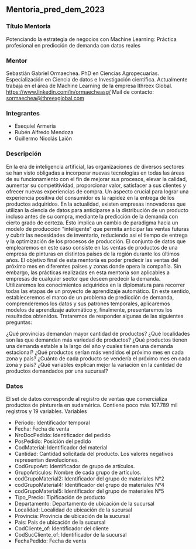 ## Mentoria_pred_dem_2023
### Título Mentoría
Potenciando la estrategia de negocios con Machine Learning: Práctica profesional en predicción de demanda con datos reales
### Mentor
Sebastián Gabriel Ormaechea.
 PhD en Ciencias Agropecuarias. 
 Especialización en Ciencia de datos e Investigación científica. 
 Actualmente trabaja en el área de Machine Learning de la empresa Ithreex Global. https://www.linkedin.com/in/ormaecheasg/
 Mail de contacto: sormaechea@ithreexglobal.com

### Integrantes
- Esequiel Armeria
- Rubén Alfredo Mendoza
- Guillermo Nicolás Laión 

### Descripción
En la era de inteligencia artificial, las organizaciones de diversos sectores se han visto obligadas a incorporar nuevas tecnologías en todas las áreas de su funcionamiento con el fin de mejorar sus procesos, elevar la calidad, aumentar su competitividad, proporcionar valor, satisfacer a sus clientes y ofrecer nuevas experiencias de compra. Un aspecto crucial para lograr una experiencia positiva del consumidor es la rapidez en la entrega de los productos adquiridos. En la actualidad, existen empresas innovadoras que utilizan la ciencia de datos para anticiparse a la distribución de un producto incluso antes de su compra, mediante la predicción de la demanda con cierto grado de certeza. Esto implica un cambio de paradigma hacia un modelo de producción "inteligente" que permita anticipar las ventas futuras y cubrir las necesidades de inventario, reduciendo así el tiempo de entrega y la optimización de los procesos de producción.
El conjunto de datos que emplearemos en este caso consiste en las ventas de productos de una empresa de pinturas en distintos países de la región durante los últimos años. El objetivo final de esta mentoría es poder predecir las ventas del próximo mes en diferentes países y zonas donde opera la compañía. Sin embargo, las prácticas realizadas en esta mentoría son aplicables a empresas de cualquier sector que deseen predecir la demanda.
Utilizaremos los conocimientos adquiridos en la diplomatura para recorrer todas las etapas de un proyecto de aprendizaje automático. En este sentido, estableceremos el marco de un problema de predicción de demanda, comprenderemos los datos y sus patrones temporales, aplicaremos modelos de aprendizaje automático y, finalmente, presentaremos los resultados obtenidos.
Trataremos de responder algunas de las siguientes preguntas:

¿Qué provincias demandan mayor cantidad de productos?
¿Qué localidades son las que demandan más variedad de productos?
¿Qué productos tienen una demanda estable a la largo del año y cuales tienen una demanda estacional?
¿Qué productos serían más vendidos el próximo mes en cada zona y país?
¿Cuánto de cada producto se vendería el próximo mes en cada zona y país?
¿Qué variables explican mejor la variación en la cantidad de productos demandados por una sucursal?


### Datos
El set de datos corresponde al registro de ventas que comercializa productos de pinturería en sudamérica. Contiene poco más 107.789 mil registros y 19 variables.
Variables


- Periodo: Identificador temporal
- Fecha: Fecha de venta
- NroDocPedido: Identificador del pedido
- PosPedido: Posición del pedido
- CodMaterial: Identificador del material
- Cantidad: Cantidad solicitada del producto. Los valores negativos representan devoluciones.
- CodGrupoArt: Identificador de grupo de artículos.
- GrupoArticulos: Nombre de cada grupo de artículos.
- codGrupoMaterial2: Identificador del grupo de materiales N°2
- codGrupoMaterial4: Identificador del grupo de materiales N°4
- codGrupoMaterial5: Identificador del grupo de materiales N°5
- Tipo_Precio: Tipificación de producto
- Departamento: Departamento de ubicación de la sucursal
- Localidad: Localidad de ubicación de la sucursal
- Provincia: Provincia de ubicación de la sucursal
- Pais: País de ubicación de la sucursal
- CodCliente_of: Identificador del cliente
- CodSucCliente_of: Identificador de la sucursal
- FechaPedido: Fecha de venta
